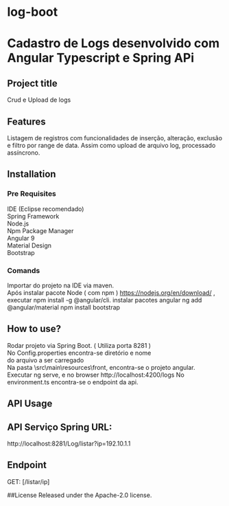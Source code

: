 # log-boot
 
# Cadastro de Logs desenvolvido com Angular Typescript e Spring APi

## Project title
Crud e Upload de logs

## Features
Listagem de registros com funcionalidades de inserção, alteração, exclusão e filtro por range de data.
Assim como upload de arquivo log, processado assíncrono.

## Installation
### Pre Requisites
IDE (Eclipse recomendado)<br>
Spring Framework<br>
Node.js<br>
Npm Package Manager<br>
Angular 9 <br>
Material Design <br>
Bootstrap <br>

### Comands
Importar do projeto na IDE via maven.<br>
Após instalar pacote Node ( com npm ) https://nodejs.org/en/download/ , <br>
executar npm install -g @angular/cli.
instalar pacotes angular 
ng add @angular/material
npm install bootstrap

## How to use?
Rodar projeto via Spring Boot. ( Utiliza porta 8281 ) <br>
No Config.properties encontra-se diretório e nome  <br>
do arquivo a ser carregado <br>
Na pasta \src\main\resources\front, encontra-se o projeto angular.<br>
Executar ng serve, e no browser http://localhost:4200/logs
No environment.ts encontra-se o endpoint da api.

## API Usage
## API Serviço Spring URL: 
http://localhost:8281/Log/listar?ip=192.10.1.1

## Endpoint
 GET: [/listar/ip]
 
##License
Released under the Apache-2.0 license.
